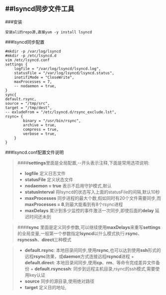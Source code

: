 ##lsyncd同步文件工具
------
###安装

	安装ali的repo源,直接yum -y install lsyncd

###lsyncd同步配置

	#mkdir -p /var/log/lsyncd
	#mkdir -p /etc/lsyncd.d
	vim /etc/lsyncd.conf
	settings {
		logfile = "/var/log/lsyncd/lsyncd.log",
		statusFile = "/var/log/lsyncd/lsyncd.status",
		inotifiMode = "CloseWrite",
		maxProcesses = 7,
		-- nodaemon = true,
	}
	sync{
	default.rsync,
	source = "/tmp/src",
	target = "/tmp/dest",
	-- exludeFrom = "/etc/lsyncd.d/rsync_exclude.lst",
	rsync= {
			binary = "/usr/bin/rsync",
			archive = true,
			compress = true,
			verbose = true,
		}
	}

###lsyncd.conf配置文件说明
> ####**settings**里面是全局配置,--开头表示注释,下面是常用选项说明:
>
> 	+ **logfile** 定义日志文件
> 	+ **statusFile** 定义状态文件
> 	+ **nodaemon = true** 表示不启用守护模式,默认
> 	+ **statusInterval** 将lsyncd的状态写入上面的statusFile的间隔,默认10秒
> 	+ **maxProcesses** 同步进程的最大个数,假如同时有20个文件需要同步,而 **maxProcesses = 8**,则最大能看到有8个rsync进程
> 	+ **maxDelays** 累计到多少监控的事件激活一次同步,即使后面的**delay** 延迟时间还未到

> ####**sync**
>	里面是定义同步参数,可以继续使用**maxDelays**来重写**settings**的全局变量,一般第一个参数指定**lsyncd**以什么模式执行:**rsync**、**rsyncssh**、**direct**三种模式

>	+ **default.rsync**: 本地目录间同步,使用**rsync**,也可以达到使用**ssh**形式的远程**rsync**效果，或**daemon**方式连接远程**rsyncd**进程
	+ **default.direct**: 本地目录间同步,使用**cp**、**rm**、等命令完成差异文件备份
	+ **default.rsyncssh**: 同步到远程主机目录,rsync的ssh模式,需要使用key认证
>	+ **source** 同步的源目录,使用绝对路径
>	+ **target** 定义目的地址,
